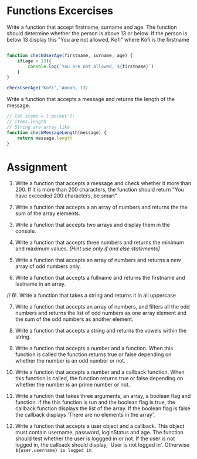 # Functions Excercises

Write a function that accept firstname, surname and age. The function should determine whether the person is above 13 or below.
If the person is below 13 display this "You are not allowed, Kofi" where Kofi is the firstname

```js 

function checkUserAge(firstname, surname, age) {
    if(age < 13){
        console.log(`You are not allowed, ${firstname}`)
    }
}

checkUserAge('Kofi','Amoah, 13)
```


Write a function that accepts a message and 
returns the length of the message.

```js
// let items = ['pocket'];
// items.length
// String are array like
function checkMessageLength(message) {
    return message.length
}
```

# Assignment

1. Write a function that accepts a message and check whether  it more than 200. If it is more than 200 characters,  the function should return "You have exceeded 200 characters, be smart"

2. Write a function that accepts a an array of numbers and returns the the sum of the array elements.

3. Write a function that accepts two arrays and display them in the console.

4. Write  a function that accepts three numbers and returns the minimum and maximum values. _[Hint use only if and else statements]_ 

5. Write a function that accepts an array of numbers and returns a new array of odd numbers only.

6. Write a function that accepts a fullname and returns the firstname and lastname in an array.

// 6!. Write a function that takes a string and returns it in all uppercase

7. Write a function that accepts an array of numbers, and filters all the odd numbers and returns the list of odd numbers as one array element and the sum of the odd numbers as another element.

8. Write a function that accepts a string and returns the vowels within the string.


<!-- Code the solutions to the following queastions. -->

9.  Write a function that accepts a number and a function. When this function is called the function returns true or false depending on whether the number is an odd number or not.

10.  Write a function that accepts a number and a callback function. When this function is called, the function returns true or false depending on whether the number is an prime number or not.

11. Write a function that takes three arguments; an array, a boolean flag and function. if the this function is run and the boolean flag is true, the callback function displays the list of the array. If the boolean flag is false the callback displays 'There are no elements in the array'.

12. Write a function that accepts a user object and a callback. This object must contain username, password, loginStatus and age. The function should test whether the user is loggged in or not. If the user is not logged in, the callback should display, 'User is not logged in'. Otherwise `${user.username} is logged in`
